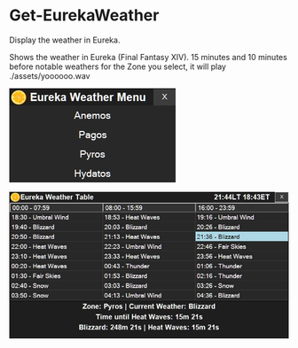 # Get-EurekaWeather
Display the weather in Eureka.

Shows the weather in Eureka (Final Fantasy XIV).
15 minutes and 10 minutes before notable weathers for the Zone you select, it will play ./assets/yoooooo.wav


![screenshot of menu](assets/DisplayEurekaWeatherMenu.jpg)


![screenshot of output](assets/DisplayEurekaWeather.jpg)


